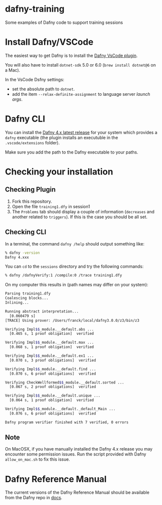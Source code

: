# dafny-training
Some examples of Dafny code to support training sessions

# Install Dafny/VSCode

The easiest way to get Dafny is to install the [Dafny VsCode plugin](https://marketplace.visualstudio.com/items?itemName=dafny-lang.ide-vscode).

You will also have to install `dotnet-sdk` 5.0 or 6.0 (`brew install dotnet@6` on a Mac).

In the VsCode Dsfny settings:

-  set the absolute path to `dotnet`.
- add the item `--relax-definite-assignment` to language server _launch args_.
# Dafny CLI

You can install the [Dafny 4.x latest release](https://github.com/dafny-lang/dafny/releases/) for your system which provides a `dafny` executable (the plugin installs an executuble in the `.vscode/extensions` folder).


Make sure you add the path to the Dafny executable to your paths.
# Checking your installation
## Checking Plugin

1. Fork this repository.
2. Open the file `training1.dfy` in session1
3. The `Problems` tab should display a couple of information (`decreases` and another related to `triggers`). If this is the case you should be all set.

## Checking CLI

In a terminal, the command `dafny /help` should output something like:
```zsh
% dafny -version
Dafny 4.xxx
```

You can `cd` to the `sessions` directory and try the following commands:

```zsh
% dafny /dafnyVerify:1 /compile:0 /trace training1.dfy
```

On my computer this results in (path names may differ on your system):

```zsh
Parsing training1.dfy
Coalescing blocks...
Inlining...

Running abstract interpretation...
  [0.060479 s]
[TRACE] Using prover: /Users/franck/local/dafny3.0.0/z3/bin/z3

Verifying Impl$$_module.__default.abs ...
  [0.465 s, 1 proof obligation]  verified

Verifying Impl$$_module.__default.max ...
  [0.068 s, 1 proof obligation]  verified

Verifying Impl$$_module.__default.ex1 ...
  [0.070 s, 3 proof obligations]  verified

Verifying Impl$$_module.__default.find ...
  [0.070 s, 6 proof obligations]  verified

Verifying CheckWellformed$$_module.__default.sorted ...
  [0.067 s, 2 proof obligations]  verified

Verifying Impl$$_module.__default.unique ...
  [0.064 s, 1 proof obligation]  verified

Verifying Impl$$_module.__default._default_Main ...
  [0.076 s, 6 proof obligations]  verified

Dafny program verifier finished with 7 verified, 0 errors
```
## Note

On MacOSX, if you have manually installed the Dafny 4.x  release you may encounter some permission issues.
Run the script provided with Dafny `allow_on_mac.sh` to fix this issue.

# Dafny Reference Manual

The current versions of the Dafny Reference Manual should be available from the Dafny repo in [docs](https://github.com/dafny-lang/dafny/tree/master/docs).


